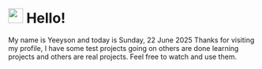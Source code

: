  <h1>
    <img src="https://emojis.slackmojis.com/emojis/images/1643510097/45343/hi.gif?1643510097" width="30"/> 
    Hello!
 </h1>
 <p>
    My name is Yeeyson and today is Sunday, 22 June 2025
    Thanks for visiting my profile, I have some test projects going on others are done learning projects and others are real projects.
    Feel free to watch and use them.
 </p>